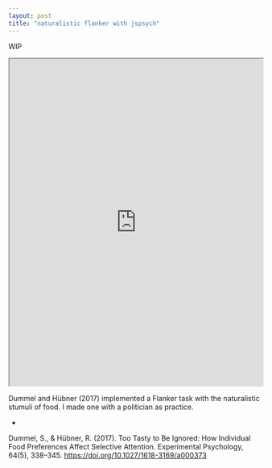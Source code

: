```yaml
---
layout: post
title: "naturalistic flanker with jspsych"
---
```

WIP

<iframe src="https://liqiantay.github.io/random-jspsych/" style="width:100%; height:650px;" ></iframe> 

Dummel and Hübner (2017) implemented a Flanker task with the naturalistic stumuli of food. I made one with a politician as practice.

-
Dummel, S., & Hübner, R. (2017). Too Tasty to Be Ignored: How Individual Food Preferences Affect Selective Attention. Experimental Psychology, 64(5), 338–345. https://doi.org/10.1027/1618-3169/a000373

